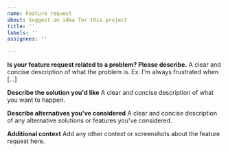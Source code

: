 ```yaml
---
name: Feature request
about: Suggest an idea for this project
title: ''
labels: ''
assignees: ''

---
```


**Is your feature request related to a problem? Please describe.**
A clear and concise description of what the problem is. Ex. I'm always frustrated when [...]

<!--
NOTE: When submitting feature requests, be aware that:

- This Ansible playbook installs tens of separate services. If you're having a problem with a specific service or you'd like some functionality added to it, it is likely that the problem is not with our deployment method, but with the service itself. You may wish to report that problem at the source, upstream, and not to us.

- This is a community project with no financial backing. The easiest way to get a feature into this project is to just develop it yourself.
-->

**Describe the solution you'd like**
A clear and concise description of what you want to happen.

**Describe alternatives you've considered**
A clear and concise description of any alternative solutions or features you've considered.

**Additional context**
Add any other context or screenshots about the feature request here.